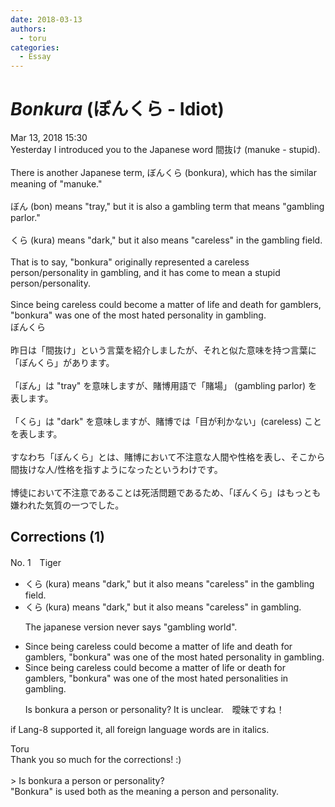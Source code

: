 ```yaml
---
date: 2018-03-13
authors:
  - toru
categories:
  - Essay
---
```


<h1 id="subject_show"><strong><em>Bonkura</strong></em> (ぼんくら - Idiot)</h1>
<div class="date">Mar 13, 2018 15:30</div>
<div id="post"><div id="body_show_ori">
Yesterday I introduced you to the Japanese word 間抜け (manuke - stupid).<br/><br/>There is another Japanese term, ぼんくら (bonkura), which has the similar meaning of "manuke."<br/><br/>ぼん (bon) means "tray," but it is also a gambling term that means "gambling parlor."<br/><br/>くら (kura) means "dark," but it also means "careless" in the gambling field.<br/><br/>That is to say, "bonkura" originally represented a careless person/personality in gambling, and it has come to mean a stupid person/personality.<br/><br/>Since being careless could become a matter of life and death for gamblers, "bonkura" was one of the most hated personality in gambling.
</div></div>

<!-- more -->

<div id="post_ja"><div id="body_show_mo">
ぼんくら<br/><br/>昨日は「間抜け」という言葉を紹介しましたが、それと似た意味を持つ言葉に「ぼんくら」があります。<br/><br/>「ぼん」は "tray" を意味しますが、賭博用語で「賭場」 (gambling parlor) を表します。<br/><br/>「くら」は "dark" を意味しますが、賭博では「目が利かない」(careless) ことを表します。<br/><br/>すなわち「ぼんくら」とは、賭博において不注意な人間や性格を表し、そこから間抜けな人/性格を指すようになったというわけです。<br/><br/>博徒において不注意であることは死活問題であるため、「ぼんくら」はもっとも嫌われた気質の一つでした。
</div></div>

## Corrections (1)
<div id="block"><div class="first_name"> No. 1　<span class="just_name">Tiger</span></div><div id="block2">
<ul class="correction_field">
<li class="incorrect">くら (kura) means "dark," but it also means "careless" in the gambling field.</li>
<li class="corrected correct">
くら (kura) means "dark," but it also means "careless" in gambling.
<p class="correction_comment">The japanese version never says "gambling world".</p>
</li>
</ul>
<ul class="correction_field">
<li class="incorrect">Since being careless could become a matter of life and death for gamblers, "bonkura" was one of the most hated personality in gambling.</li>
<li class="corrected correct">
Since being careless could become a matter of life or death for gamblers, "bonkura" was one of the most hated personalities in gambling.
<p class="correction_comment">Is bonkura a person or personality? It is unclear.　曖昧ですね！</p>
</li>
</ul>
<p class="comment_small">
 if Lang-8 supported it, all foreign language words are in italics.
</p>

</div><div class="name"><span class="just_name">Toru</span><br>
Thank you so much for the corrections! :)<br/><br/>&gt; Is bonkura a person or personality?<br/>"Bonkura" is used both as the meaning a person and personality.
</div>
</div>
